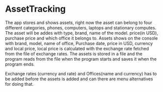 # AssetTracking
The app stores and shows assets, right now the asset can belong to four different categories, phones, computers, laptops and stationary computes. The asset will be addes with type, brand, name of the model. price(in USD), purchase price and which office it belongs to. 
Assets shows on the console with brand, model, name of office, Purchase date, price in USD, currency and local price, local price is calculated with the exchange rate fetched from the file of exchange rates.
The assets is stored in a file and the program reads from the file when the program starts and saves it when the program ends. 

Exchange rates (currency and rate) and Offices(name and currency) has to be added before the assets is added and can there are menu alternatives for doing that. 

